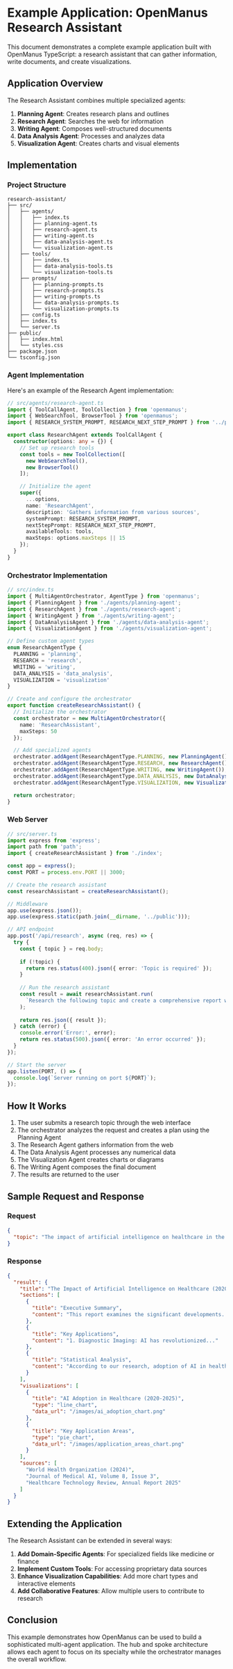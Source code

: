 # Example Application: OpenManus Research Assistant

This document demonstrates a complete example application built with OpenManus TypeScript: a research assistant that can gather information, write documents, and create visualizations.

## Application Overview

The Research Assistant combines multiple specialized agents:

1. **Planning Agent**: Creates research plans and outlines
2. **Research Agent**: Searches the web for information
3. **Writing Agent**: Composes well-structured documents
4. **Data Analysis Agent**: Processes and analyzes data
5. **Visualization Agent**: Creates charts and visual elements

## Implementation

### Project Structure

```
research-assistant/
├── src/
│   ├── agents/
│   │   ├── index.ts
│   │   ├── planning-agent.ts
│   │   ├── research-agent.ts
│   │   ├── writing-agent.ts
│   │   ├── data-analysis-agent.ts
│   │   └── visualization-agent.ts
│   ├── tools/
│   │   ├── index.ts
│   │   ├── data-analysis-tools.ts
│   │   └── visualization-tools.ts
│   ├── prompts/
│   │   ├── planning-prompts.ts
│   │   ├── research-prompts.ts
│   │   ├── writing-prompts.ts
│   │   ├── data-analysis-prompts.ts
│   │   └── visualization-prompts.ts
│   ├── config.ts
│   ├── index.ts
│   └── server.ts
├── public/
│   ├── index.html
│   └── styles.css
├── package.json
└── tsconfig.json
```

### Agent Implementation

Here's an example of the Research Agent implementation:

```typescript
// src/agents/research-agent.ts
import { ToolCallAgent, ToolCollection } from 'openmanus';
import { WebSearchTool, BrowserTool } from 'openmanus';
import { RESEARCH_SYSTEM_PROMPT, RESEARCH_NEXT_STEP_PROMPT } from '../prompts/research-prompts';

export class ResearchAgent extends ToolCallAgent {
  constructor(options: any = {}) {
    // Set up research tools
    const tools = new ToolCollection([
      new WebSearchTool(),
      new BrowserTool()
    ]);

    // Initialize the agent
    super({
      ...options,
      name: 'ResearchAgent',
      description: 'Gathers information from various sources',
      systemPrompt: RESEARCH_SYSTEM_PROMPT,
      nextStepPrompt: RESEARCH_NEXT_STEP_PROMPT,
      availableTools: tools,
      maxSteps: options.maxSteps || 15
    });
  }
}
```

### Orchestrator Implementation

```typescript
// src/index.ts
import { MultiAgentOrchestrator, AgentType } from 'openmanus';
import { PlanningAgent } from './agents/planning-agent';
import { ResearchAgent } from './agents/research-agent';
import { WritingAgent } from './agents/writing-agent';
import { DataAnalysisAgent } from './agents/data-analysis-agent';
import { VisualizationAgent } from './agents/visualization-agent';

// Define custom agent types
enum ResearchAgentType {
  PLANNING = 'planning',
  RESEARCH = 'research',
  WRITING = 'writing',
  DATA_ANALYSIS = 'data_analysis',
  VISUALIZATION = 'visualization'
}

// Create and configure the orchestrator
export function createResearchAssistant() {
  // Initialize the orchestrator
  const orchestrator = new MultiAgentOrchestrator({
    name: 'ResearchAssistant',
    maxSteps: 50
  });

  // Add specialized agents
  orchestrator.addAgent(ResearchAgentType.PLANNING, new PlanningAgent());
  orchestrator.addAgent(ResearchAgentType.RESEARCH, new ResearchAgent());
  orchestrator.addAgent(ResearchAgentType.WRITING, new WritingAgent());
  orchestrator.addAgent(ResearchAgentType.DATA_ANALYSIS, new DataAnalysisAgent());
  orchestrator.addAgent(ResearchAgentType.VISUALIZATION, new VisualizationAgent());

  return orchestrator;
}
```

### Web Server

```typescript
// src/server.ts
import express from 'express';
import path from 'path';
import { createResearchAssistant } from './index';

const app = express();
const PORT = process.env.PORT || 3000;

// Create the research assistant
const researchAssistant = createResearchAssistant();

// Middleware
app.use(express.json());
app.use(express.static(path.join(__dirname, '../public')));

// API endpoint
app.post('/api/research', async (req, res) => {
  try {
    const { topic } = req.body;
    
    if (!topic) {
      return res.status(400).json({ error: 'Topic is required' });
    }
    
    // Run the research assistant
    const result = await researchAssistant.run(
      `Research the following topic and create a comprehensive report with visualizations: ${topic}`
    );
    
    return res.json({ result });
  } catch (error) {
    console.error('Error:', error);
    return res.status(500).json({ error: 'An error occurred' });
  }
});

// Start the server
app.listen(PORT, () => {
  console.log(`Server running on port ${PORT}`);
});
```

## How It Works

1. The user submits a research topic through the web interface
2. The orchestrator analyzes the request and creates a plan using the Planning Agent
3. The Research Agent gathers information from the web
4. The Data Analysis Agent processes any numerical data
5. The Visualization Agent creates charts or diagrams
6. The Writing Agent composes the final document
7. The results are returned to the user

## Sample Request and Response

### Request
```json
{
  "topic": "The impact of artificial intelligence on healthcare in the last 5 years"
}
```

### Response
```json
{
  "result": {
    "title": "The Impact of Artificial Intelligence on Healthcare (2020-2025)",
    "sections": [
      {
        "title": "Executive Summary",
        "content": "This report examines the significant developments..."
      },
      {
        "title": "Key Applications",
        "content": "1. Diagnostic Imaging: AI has revolutionized..."
      },
      {
        "title": "Statistical Analysis",
        "content": "According to our research, adoption of AI in healthcare has increased by 63% since 2020..."
      }
    ],
    "visualizations": [
      {
        "title": "AI Adoption in Healthcare (2020-2025)",
        "type": "line_chart",
        "data_url": "/images/ai_adoption_chart.png"
      },
      {
        "title": "Key Application Areas",
        "type": "pie_chart",
        "data_url": "/images/application_areas_chart.png"
      }
    ],
    "sources": [
      "World Health Organization (2024)",
      "Journal of Medical AI, Volume 8, Issue 3",
      "Healthcare Technology Review, Annual Report 2025"
    ]
  }
}
```

## Extending the Application

The Research Assistant can be extended in several ways:

1. **Add Domain-Specific Agents**: For specialized fields like medicine or finance
2. **Implement Custom Tools**: For accessing proprietary data sources
3. **Enhance Visualization Capabilities**: Add more chart types and interactive elements
4. **Add Collaborative Features**: Allow multiple users to contribute to research

## Conclusion

This example demonstrates how OpenManus can be used to build a sophisticated multi-agent application. The hub and spoke architecture allows each agent to focus on its specialty while the orchestrator manages the overall workflow. 